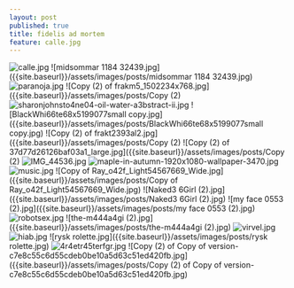 ```yaml
---
layout: post
published: true
title: fidelis ad mortem
feature: calle.jpg
---
```

![calle.jpg]({{site.baseurl}}/assets/images/posts/calle.jpg)
![midsommar 1184 32439.jpg]({{site.baseurl}}/assets/images/posts/midsommar 1184 32439.jpg)
![paranoja.jpg]({{site.baseurl}}/assets/images/posts/paranoja.jpg)
![Copy (2) of frakm5_1502234x768.jpg]({{site.baseurl}}/assets/images/posts/Copy (2) 
![sharonjohnsto4ne04-oil-water-a3bstract-ii.jpg]({{site.baseurl}}/assets/images/posts/sharonjohnsto4ne04-oil-water-a3bstract-ii.jpg)
![BlackWhi66te68x5199077small copy.jpg]({{site.baseurl}}/assets/images/posts/BlackWhi66te68x5199077small copy.jpg)
![Copy (2) of frakt2393al2.jpg]({{site.baseurl}}/assets/images/posts/Copy (2) 
![Copy (2) of 37d77d26126baf03a1_large.jpg]({{site.baseurl}}/assets/images/posts/Copy (2)
![IMG_44536.jpg]({{site.baseurl}}/assets/images/posts/IMG_44536.jpg)
![maple-in-autumn-1920x1080-wallpaper-3470.jpg]({{site.baseurl}}/assets/images/posts/maple-in-autumn-1920x1080-wallpaper-3470.jpg)
![music.jpg]({{site.baseurl}}/assets/images/posts/music.jpg)
![Copy of Ray_o42f_Light54567669_Wide.jpg]({{site.baseurl}}/assets/images/posts/Copy of Ray_o42f_Light54567669_Wide.jpg)
![Naked3 6Girl (2).jpg]({{site.baseurl}}/assets/images/posts/Naked3 6Girl (2).jpg)
![my face 0553 (2).jpg]({{site.baseurl}}/assets/images/posts/my face 0553 (2).jpg)
![robotsex.jpg]({{site.baseurl}}/assets/images/posts/robotsex.jpg)
![the-m444a4gi (2).jpg]({{site.baseurl}}/assets/images/posts/the-m444a4gi (2).jpg)
![virvel.jpg]({{site.baseurl}}/assets/images/posts/virvel.jpg)
![hiab.jpg]({{site.baseurl}}/assets/images/posts/hiab.jpg)
![rysk rolette.jpg]({{site.baseurl}}/assets/images/posts/rysk rolette.jpg)
![4r4etr45terfgr.jpg]({{site.baseurl}}/assets/images/posts/4r4etr45terfgr.jpg)
![Copy (2) of Copy of version-c7e8c55c6d55cdeb0be10a5d63c51ed420fb.jpg]({{site.baseurl}}/assets/images/posts/Copy (2) of Copy of version-c7e8c55c6d55cdeb0be10a5d63c51ed420fb.jpg)



